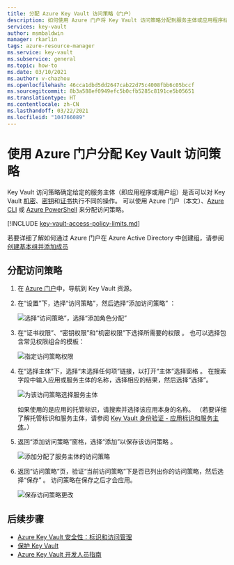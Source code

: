 ```yaml
---
title: 分配 Azure Key Vault 访问策略（门户）
description: 如何使用 Azure 门户将 Key Vault 访问策略分配到服务主体或应用程序标识。
services: key-vault
author: msmbaldwin
manager: rkarlin
tags: azure-resource-manager
ms.service: key-vault
ms.subservice: general
ms.topic: how-to
ms.date: 03/10/2021
ms.author: v-chazhou
ms.openlocfilehash: 46cca1dbd5dd2647cab22d75c4008fbb6c05bccf
ms.sourcegitcommit: 8b3a588ef0949efc5b0cfb5285c8191ce5b05651
ms.translationtype: HT
ms.contentlocale: zh-CN
ms.lasthandoff: 03/22/2021
ms.locfileid: "104766089"
---
```

# <a name="assign-a-key-vault-access-policy-using-the-azure-portal"></a>使用 Azure 门户分配 Key Vault 访问策略

Key Vault 访问策略确定给定的服务主体（即应用程序或用户组）是否可以对 Key Vault [机密](../secrets/index.yml)、[密钥](../keys/index.yml)和[证书](../certificates/index.yml)执行不同的操作。 可以使用 Azure 门户（本文）、[Azure CLI](assign-access-policy-cli.md) 或 [Azure PowerShell](assign-access-policy-powershell.md) 来分配访问策略。

[!INCLUDE [key-vault-access-policy-limits.md](../../../includes/key-vault-access-policy-limits.md)]

若要详细了解如何通过 Azure 门户在 Azure Active Directory 中创建组，请参阅[创建基本组并添加成员](../../active-directory/fundamentals/active-directory-groups-create-azure-portal.md)

## <a name="assign-an-access-policy"></a>分配访问策略

1.  在 [Azure 门户](https://portal.azure.cn)中，导航到 Key Vault 资源。 

1.  在“设置”下，选择“访问策略”，然后选择“添加访问策略”  ：

    ![选择“访问策略”，选择“添加角色分配”](../media/authentication/assign-policy-portal-01.png)

1.  在“证书权限”、“密钥权限”和“机密权限”下选择所需要的权限  。 也可以选择包含常见权限组合的模板：

    ![指定访问策略权限](../media/authentication/assign-policy-portal-02.png)

1. 在“选择主体”下，选择“未选择任何项”链接，以打开“主体”选择窗格  。 在搜索字段中输入应用或服务主体的名称，选择相应的结果，然后选择“选择”。

    ![为该访问策略选择服务主体](../media/authentication/assign-policy-portal-03.png)

    如果使用的是应用的托管标识，请搜索并选择该应用本身的名称。 （若要详细了解托管标识和服务主体，请参阅 [Key Vault 身份验证 - 应用标识和服务主体](authentication.md#app-identity-and-security-principals)。）
 
1.  返回“添加访问策略”窗格，选择“添加”以保存该访问策略 。

    ![添加分配了服务主体的访问策略](../media/authentication/assign-policy-portal-04.png)

1. 返回“访问策略”页，验证“当前访问策略”下是否已列出你的访问策略，然后选择“保存”  。 访问策略在保存之后才会应用。

    ![保存访问策略更改](../media/authentication/assign-policy-portal-05.png)


## <a name="next-steps"></a>后续步骤

- [Azure Key Vault 安全性：标识和访问管理](security-overview.md#identity-management)
- [保护 Key Vault](secure-your-key-vault.md)
- [Azure Key Vault 开发人员指南](developers-guide.md)
